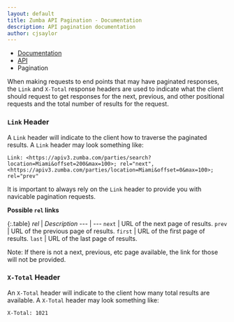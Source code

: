 ```yaml
---
layout: default
title: Zumba API Pagination - Documentation
description: API pagination documentation
author: cjsaylor
---
```


<ul class="breadcrumb">
	<li><a href="{{site_url}}/docs">Documentation</a></li>
	<li><a href="{{site_url}}/docs/api">API</a></li>
	<li class="active">Pagination</li>
</ul>

When making requests to end points that may have paginated responses, the `Link` and `X-Total` response headers are used
to indicate what the client should request to get responses for the next, previous, and other positional requests and
the total number of results for the request.

### `Link` Header

A `Link` header will indicate to the client how to traverse the paginated results. A `Link` header may look something like:

~~~
Link: <https://apiv3.zumba.com/parties/search?location=Miami&offset=200&max=100>; rel="next", <https://apiv3.zumba.com/parties/location=Miami&offset=0&max=100>; rel="prev"
~~~

It is important to always rely on the `Link` header to provide you with navicable pagination requests.

**Possible `rel` links**

{:.table}
*rel* | *Description*
--- | ---
`next` | URL of the next page of results.
`prev` | URL of the previous page of results.
`first` | URL of the first page of results.
`last` | URL of the last page of results.

Note: If there is not a next, previous, etc page available, the link for those will not be provided.

### `X-Total` Header

An `X-Total` header will indicate to the client how many total results are available. A `X-Total` header may look something like:

~~~
X-Total: 1021
~~~
